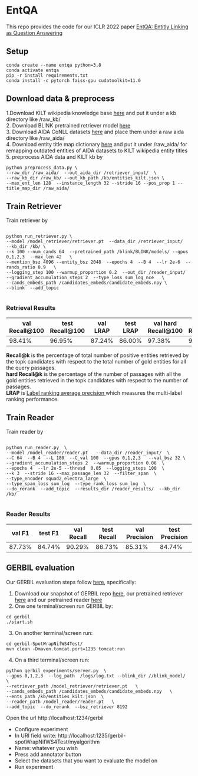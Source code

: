 # EntQA

This repo provides the code for our ICLR 2022 paper [EntQA: Entitly Linking as Question Answering](https://arxiv.org/pdf/2110.02369.pdf)

## Setup

```
conda create --name entqa python=3.8
conda activate entqa
pip -r install requirements.txt
conda install -c pytorch faiss-gpu cudatoolkit=11.0

```

## Download data & preprocess
1.Download KILT wikipedia knowledge base [here](https://github.com/facebookresearch/KILT) and put it under a kb directory like /raw_kb/  \
2. Download BLINK pretrained retriever model [here](https://github.com/facebookresearch/BLINK)  \
3. Download AIDA CoNLL datasets [here](https://www.mpi-inf.mpg.de/departments/databases-and-information-systems/research/ambiverse-nlu/aida/downloads) and place them under a raw aida directory like /raw_aida/ \
4. Download entity title map dictionary [here](https://drive.google.com/file/d/1QE3N8S_tVkGhYz_5fjRahLHfkIwghi-4/view?usp=sharing) and put it under /raw_aida/ for remapping outdated entities of AIDA datasets to KILT wikipedia entity titles \
5. preprocess AIDA data and KILT kb by
```
python preprocess_data.py \
--raw_dir /raw_aida/  --out_aida_dir /retriever_input/  \
--raw_kb_dir /raw_kb/ --out_kb_path /kb/entities_kilt.json \
--max_ent_len 128  --instance_length 32 --stride 16 --pos_prop 1 --title_map_dir /raw_aida/

```

## Train Retriever 

Train retriever by 
```

python run_retriever.py \
--model /model_retriever/retriever.pt  --data_dir /retriever_input/   --kb_dir /kb/ \
--k 100 --num_cands 64  --pretrained_path /blink/BLINK/models/ --gpus 0,1,2,3  --max_len 42   \
--mention_bsz 4096 --entity_bsz 2048  --epochs 4  --B 4  --lr 2e-6  --rands_ratio 0.9   \
--logging_step 100 --warmup_proportion 0.2  --out_dir /reader_input/   
--gradient_accumulation_steps 2  --type_loss sum_log_nce   \
--cands_embeds_path /candidates_embeds/candidate_embeds.npy \
--blink  --add_topic


```
### Retrieval Results
| val Recall@100 | test Recall@100 | val LRAP | test LRAP | val hard Recall@100 | test hard Recall@100|
|----------------|-----------------|----------|-----------|---------------------|---------------------|
|     98.41%     |     96.95%      |   87.24% |    86.00% |       97.38%        |       94.97%        |


**Recall@k** is the percentage of total number of positive entities retrieved by the topk candidates with respect to the total number of gold entities for all the query passages. \
**hard Recall@k** is the percentage of the number of passages with all the gold entities retrieved in the topk candidates with respect to the number of passages. \
**LRAP** is [Label ranking average precision ](https://scikit-learn.org/stable/modules/generated/sklearn.metrics.label_ranking_average_precision_score.html) which measures the multi-label ranking performance.



## Train Reader 

Train reader by

```

python run_reader.py  \
--model /model_reader/reader.pt   --data_dir /reader_input/  \
--C 64  --B 4  --L 180  --C_val 100  --gpus 0,1,2,3   --val_bsz 32 \
--gradient_accumulation_steps 2  --warmup_proportion 0.06  \
--epochs 4  --lr 2e-5 --thresd  0.05  --logging_steps 100  \
--k 3  --stride 16 --max_passage_len 32  --filter_span  \
--type_encoder squad2_electra_large  \
--type_span_loss sum_log  --type_rank_loss sum_log  \
--do_rerank  --add_topic  --results_dir /reader_results/  --kb_dir /kb/


```

### Reader Results

|   val F1  |  test F1  |  val Recall |  test Recall |  val Precision  |  test Precision  |
|-----------|-----------|-------------|--------------|-----------------|------------------|
|   87.73%  |   84.74%  |   90.29%    |    86.73%    |     85.31%      |      84.74%      |

## GERBIL evaluation
Our GERBIL evaluation steps follow [here](https://github.com/dalab/end2end_neural_el), specifically:
1. Download our snapshot of GERBIL repo [here](), our pretrained retriever [here]() and our pretrained reader [here]()
2. One one terminal/screen run GERBIL by:
```
cd gerbil
./start.sh

```
3. On another terminal/screen run:
```
cd gerbil-SpotWrapNifWS4Test/
mvn clean -Dmaven.tomcat.port=1235 tomcat:run

```
4. On a third terminal/screen run:
```
python gerbil_experiments/server.py  \
--gpus 0,1,2,3  --log_path  /logs/log.txt --blink_dir //blink_model/  \
--retriever_path /model_retriever/retriever.pt   \
--cands_embeds_path /candidates_embeds/candidate_embeds.npy   \
--ents_path /kb/entities_kilt.json  \
--reader_path /model_reader/reader.pt   \
--add_topic  --do_rerank  --bsz_retriever 8192  

```
Open the url http://localhost:1234/gerbil
- Configure experiment
- In URI field write: http://localhost:1235/gerbil-spotWrapNifWS4Test/myalgorithm
- Name: whatever you wish
- Press add annotator button
- Select the datasets that you want to evaluate the model on
- Run experiment
